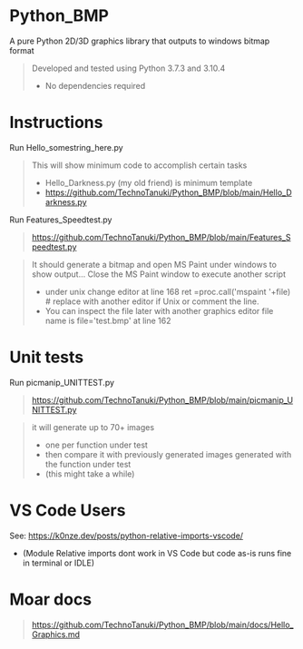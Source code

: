 # Python_BMP
A pure Python 2D/3D graphics library that outputs to windows bitmap format

>Developed and tested using Python 3.7.3 and 3.10.4
>* No dependencies required

# Instructions

Run Hello_somestring_here.py

>This will show minimum code to accomplish certain tasks
>* Hello_Darkness.py (my old friend) is minimum template 
>* https://github.com/TechnoTanuki/Python_BMP/blob/main/Hello_Darkness.py

Run Features_Speedtest.py
> https://github.com/TechnoTanuki/Python_BMP/blob/main/Features_Speedtest.py

>It should generate a bitmap and open MS Paint under windows to show output... 
>Close the MS Paint window to execute another script
>* under unix 
>change editor at line 168
>ret =proc.call('mspaint '+file) # replace with another editor if Unix
>or comment the line. 
>* You can inspect the file later with another graphics editor file name is
>file='test.bmp' at line 162

# Unit tests

Run picmanip_UNITTEST.py 
> https://github.com/TechnoTanuki/Python_BMP/blob/main/picmanip_UNITTEST.py 

>it will generate up to 70+ images 
>* one per function under test 
>* then compare it with previously generated images generated with the function under test 
>* (this might take a while)

# VS Code Users

See: https://k0nze.dev/posts/python-relative-imports-vscode/
* (Module Relative imports dont work in VS Code but code as-is runs fine in terminal or IDLE)

# Moar docs
> https://github.com/TechnoTanuki/Python_BMP/blob/main/docs/Hello_Graphics.md 






